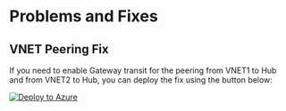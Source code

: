 # Problems and Fixes

## VNET Peering Fix

If you need to enable Gateway transit for the peering from VNET1 to Hub and from VNET2 to Hub, you can deploy the fix using the button below:

<a href="https://portal.azure.com/#create/Microsoft.Template/uri/https://raw.githubusercontent.com/MicrosoftAzureAaron/NET_TrainingLabs/main/HubVNET/UpdateVNETPeerings4VNG.json">
  <img src="https://aka.ms/deploytoazurebutton" alt="Deploy to Azure" />
</a>
